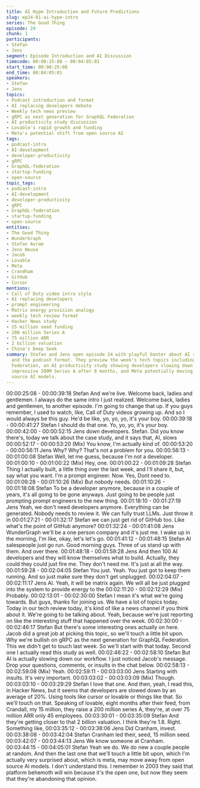 ```yaml
---
title: AI Hype Introduction and Future Predictions
slug: ep24-01-ai-hype-intro
series: The Good Thing
episode: 24
chunk: 1
participants:
- Stefan
- Jens
segment: Episode Introduction and AI Discussion
timecode: 00:00:25:08 – 00:04:05:01
start_time: 00:00:25:08
end_time: 00:04:05:01
speakers:
- Stefan
- Jens
topics:
- Podcast introduction and format
- AI replacing developers debate
- Weekly tech news preview
- gRPC as next generation for GraphQL Federation
- AI productivity study discussion
- Lovable's rapid growth and funding
- Meta's potential shift from open source AI
tags:
- podcast-intro
- AI-development
- developer-productivity
- gRPC
- GraphQL-federation
- startup-funding
- open-source
topic_tags:
- podcast-intro
- AI-development
- developer-productivity
- gRPC
- GraphQL-federation
- startup-funding
- open-source
entities:
- The Good Thing
- WunderGraph
- Stefan Avram
- Jens Neuse
- Jacob
- Lovable
- Meta
- Crandham
- GitHub
- Cursor
mentions:
- Call of Duty video intro style
- AI replacing developers
- prompt engineering
- Matrix energy provision analogy
- weekly tech review format
- Hacker News study
- 15 million seed funding
- 200 million Series A
- 75 million ARR
- 2 billion valuation
- China's Deep Seek
summary: Stefan and Jens open episode 24 with playful banter about AI replacing developers
  and the podcast format. They preview the week's tech topics including gRPC for GraphQL
  Federation, an AI productivity study showing developers slowing down 20%, Lovable's
  impressive 200M Series A after 8 months, and Meta potentially moving away from open
  source AI models.
---
```


00:00:25:08 - 00:00:39:18
Stefan
And we're live. Welcome back, ladies and gentlemen. I always do the same intro I just realized.
Welcome back, ladies and gentlemen, to another episode. I'm going to change that up. If you
guys remember, I used to watch, like, Call of Duty videos growing up. And so I would always be
this guy. He'd be like, yo, yo, yo, it's your boy.
00:00:39:18 - 00:00:41:27
Stefan
I should do that one. Yo, yo, yo, it's your boy.
00:00:42:00 - 00:00:52:15
Jens
down developers.
Stefan. Did you know there's, today we talk about the case study, and it says that, AI, slows
00:00:52:17 - 00:00:53:20
(Mix)
You know, I'm actually kind of.
00:00:53:20 - 00:00:56:11
Jens
Why? Why? That's not a problem for you.
00:00:56:13 - 00:01:00:08
Stefan
Well, let me guess, because I'm not a developer.
00:01:00:10 - 00:01:00:22
(Mix)
Hey, one.
00:01:00:22 - 00:01:09:28
Stefan
Thing I actually built, a little thing over the last week, and I'll share it, but, say what you want. I'm
a prompt engineer. Now. Yes, Dont need to.
00:01:09:28 - 00:01:10:26
(Mix)
But nobody needs.
00:01:10:26 - 00:01:18:08
Stefan
To be a developer anymore, because in a couple of years, it's all going to be gone anyways.
Just going to be people just prompting prompt engineers to the new thing.
00:01:18:10 - 00:01:27:19
Jens
Yeah, we don't need developers anymore. Everything can be generated. Nobody needs to
review it. We can fully trust LLMs. Just throw it in
00:01:27:21 - 00:01:32:17
Stefan
we can just get rid of GitHub too. Like what's the point of GitHub anymore?
00:01:32:24 - 00:01:41:08
Jens
WunderGraph we'll be a one person company and it's just me. I wake up in the morning, I'm
like, okay, let's let's go.
00:01:41:12 - 00:01:48:15
Stefan
AI salespeople just go run. Good morning guys. Three of us stand up with them. And over there.
00:01:48:18 - 00:01:59:28
Jens
And then 100 AI developers and they will know themselves what to build. Actually, they could
they could just fire me. They don't need me. It's just ai all the way.
00:01:59:28 - 00:02:04:05
Stefan
You just. Yeah. You just got to keep them running. And so just make sure they don't get
unplugged.
00:02:04:07 - 00:02:11:17
Jens
AI.
Yeah, it will be matrix again. We will all be just plugged into the system to provide energy to the
00:02:11:20 - 00:02:12:29
(Mix)
Probably.
00:02:13:01 - 00:02:30:00
Stefan
I mean it's what we're going towards. But guys, thanks for joining us. We have a lot of topics
today. Today in our tech review today, it's kind of like a news channel if you think about it. We're
going to be talking about. Yeah, because we're just reporting on like the interesting stuff that
happened over the week.
00:02:30:00 - 00:02:46:17
Stefan
But there's some interesting ones actually on here. Jacob did a great job at picking this topic, so
we'll touch a little bit upon. Why we're bullish on gRPC as the next generation for GraphQL
Federation. This we didn't get to touch last week. So we'll start with that today. Second one I
actually read this study as well.
00:02:46:22 - 00:02:58:10
Stefan
But AI is actually slowing down our workflow. I just noticed Jacob's message. Drop your
questions, comments, or insults in the chat below.
00:02:58:13 - 00:02:59:08
(Mix)
Yeah.
00:02:59:11 - 00:03:03:00
Jens
Starting with insults. It's very important.
00:03:03:02 - 00:03:03:09
(Mix)
Though.
00:03:03:10 - 00:03:29:29
Stefan
I love that one. And then, yeah, I read this, in Hacker News, but it seems that developers are
slowed down by an average of 20%. Using tools like cursor or lovable or things like that. So
we'll touch on that. Speaking of lovable, eight months after their feed, from Crandall, my 15
million, they raise a 200 million series A, they're, at over 75 million ARR only 45 employees.
00:03:30:01 - 00:03:35:09
Stefan
And they're getting closer to that 2 billion valuation. I think they're 1.8. Right. Something like,
00:03:35:12 - 00:03:38:06
Jens
Did Cranham, invest.
00:03:38:08 - 00:03:42:04
Stefan
Cranham led their, seed, 15 million seed.
00:03:42:07 - 00:03:44:13
Jens
We know someone at Cranham.
00:03:44:15 - 00:04:05:01
Stefan
Yeah we do. We do new a couple people at random. And then the last one that we'll touch a
little bit upon, which I'm actually very surprised about, which is meta, may move away from open
source AI models. I don't understand this. I remember in 2003 they said that platform behemoth
will win because it's the open one, but now they seem that they're abandoning that opinion.